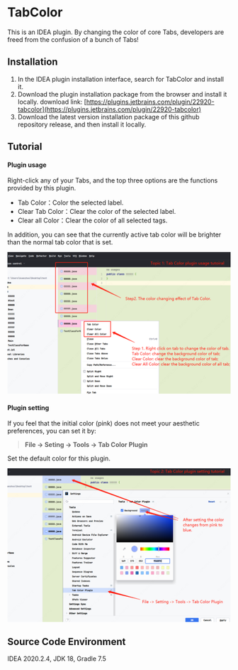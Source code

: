 # TabColor

This is an IDEA plugin. By changing the color of core Tabs, developers are freed from the confusion of a bunch of Tabs!

## Installation
1. In the IDEA plugin installation interface, search for TabColor and install it.
2. Download the plugin installation package from the browser and install it locally. download link: [https://plugins.jetbrains.com/plugin/22920-tabcolor](https://plugins.jetbrains.com/plugin/22920-tabcolor)
3. Download the latest version installation package of this github repository release, and then install it locally.

## Tutorial

#### Plugin usage
Right-click any of your Tabs, and the top three options are the functions provided by this plugin.
+ Tab Color：Color the selected label.
+ Clear Tab Color：Clear the color of the selected label.
+ Clear all Color：Clear the color of all selected tags.

In addition, you can see that the currently active tab color will be brighter than the normal tab color that is set.

![Plugin usage tutorial](img/img1.png)


#### Plugin setting

If you feel that the initial color (pink) does not meet your aesthetic preferences, you can set it by:   
> **File -> Seting -> Tools -> Tab Color Plugin**   

Set the default color for this plugin.

![Plugin usage tutorial](img/img2.png)

## Source Code Environment
IDEA 2020.2.4, JDK 18, Gradle 7.5
